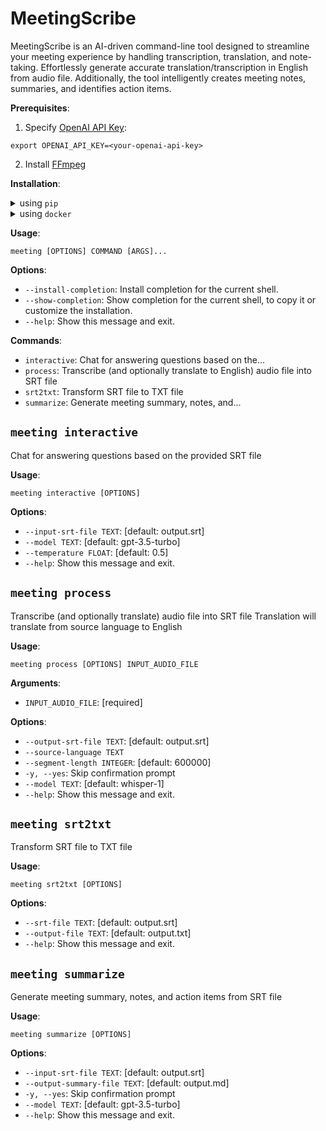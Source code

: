 # MeetingScribe

MeetingScribe is an AI-driven command-line tool designed to streamline your meeting experience by handling transcription, translation, and note-taking. Effortlessly generate accurate translation/transcription in English from audio file. Additionally, the tool intelligently creates meeting notes, summaries, and identifies action items.

**Prerequisites**:

1. Specify [OpenAI API Key](https://platform.openai.com/account/api-keys):

```console
export OPENAI_API_KEY=<your-openai-api-key>
```

2. Install [FFmpeg](https://ffmpeg.org/download.html)

**Installation**:

<details>

<summary>
using <code>pip</code>
</summary>

```console
pip install meetingscribe
```

</details>

<details>

<summary>
using <code>docker</code>
</summary>

```console
export OPENAI_API_KEY=<your-openai-api-key>

docker run -it -e OPENAI_API_KEY=$OPENAI_API_KEY ghcr.io/0x77dev/meetingscribe --help
```

</details>

**Usage**:

```console
meeting [OPTIONS] COMMAND [ARGS]...
```

**Options**:

* `--install-completion`: Install completion for the current shell.
* `--show-completion`: Show completion for the current shell, to copy it or customize the installation.
* `--help`: Show this message and exit.

**Commands**:

* `interactive`: Chat for answering questions based on the...
* `process`: Transcribe (and optionally translate to English) audio file into SRT file
* `srt2txt`: Transform SRT file to TXT file
* `summarize`: Generate meeting summary, notes, and...

## `meeting interactive`

Chat for answering questions based on the provided SRT file

**Usage**:

```console
meeting interactive [OPTIONS]
```

**Options**:

* `--input-srt-file TEXT`: [default: output.srt]
* `--model TEXT`: [default: gpt-3.5-turbo]
* `--temperature FLOAT`: [default: 0.5]
* `--help`: Show this message and exit.

## `meeting process`

Transcribe (and optionally translate) audio file into SRT file
Translation will translate from source language to English

**Usage**:

```console
meeting process [OPTIONS] INPUT_AUDIO_FILE
```

**Arguments**:

* `INPUT_AUDIO_FILE`: [required]

**Options**:

* `--output-srt-file TEXT`: [default: output.srt]
* `--source-language TEXT`
* `--segment-length INTEGER`: [default: 600000]
* `-y, --yes`: Skip confirmation prompt
* `--model TEXT`: [default: whisper-1]
* `--help`: Show this message and exit.

## `meeting srt2txt`

Transform SRT file to TXT file

**Usage**:

```console
meeting srt2txt [OPTIONS]
```

**Options**:

* `--srt-file TEXT`: [default: output.srt]
* `--output-file TEXT`: [default: output.txt]
* `--help`: Show this message and exit.

## `meeting summarize`

Generate meeting summary, notes, and action items from SRT file

**Usage**:

```console
meeting summarize [OPTIONS]
```

**Options**:

* `--input-srt-file TEXT`: [default: output.srt]
* `--output-summary-file TEXT`: [default: output.md]
* `-y, --yes`: Skip confirmation prompt
* `--model TEXT`: [default: gpt-3.5-turbo]
* `--help`: Show this message and exit.
